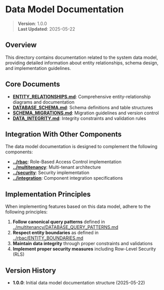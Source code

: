 
# Data Model Documentation

> **Version**: 1.0.0  
> **Last Updated**: 2025-05-22

## Overview

This directory contains documentation related to the system data model, providing detailed information about entity relationships, schema design, and implementation guidelines.

## Core Documents

- **[ENTITY_RELATIONSHIPS.md](ENTITY_RELATIONSHIPS.md)**: Comprehensive entity-relationship diagrams and documentation
- **[DATABASE_SCHEMA.md](DATABASE_SCHEMA.md)**: Schema definitions and table structures
- **[SCHEMA_MIGRATIONS.md](SCHEMA_MIGRATIONS.md)**: Migration guidelines and version control
- **[DATA_INTEGRITY.md](DATA_INTEGRITY.md)**: Integrity constraints and validation rules

## Integration With Other Components

The data model documentation is designed to complement the following components:

- **[../rbac](../rbac)**: Role-Based Access Control implementation
- **[../multitenancy](../multitenancy)**: Multi-tenant architecture
- **[../security](../security)**: Security implementation
- **[../integration](../integration)**: Component integration specifications

## Implementation Principles

When implementing features based on this data model, adhere to the following principles:

1. **Follow canonical query patterns** defined in [../multitenancy/DATABASE_QUERY_PATTERNS.md](../multitenancy/DATABASE_QUERY_PATTERNS.md)
2. **Respect entity boundaries** as defined in [../rbac/ENTITY_BOUNDARIES.md](../rbac/ENTITY_BOUNDARIES.md)
3. **Maintain data integrity** through proper constraints and validations
4. **Implement proper security measures** including Row-Level Security (RLS)

## Version History

- **1.0.0**: Initial data model documentation structure (2025-05-22)
